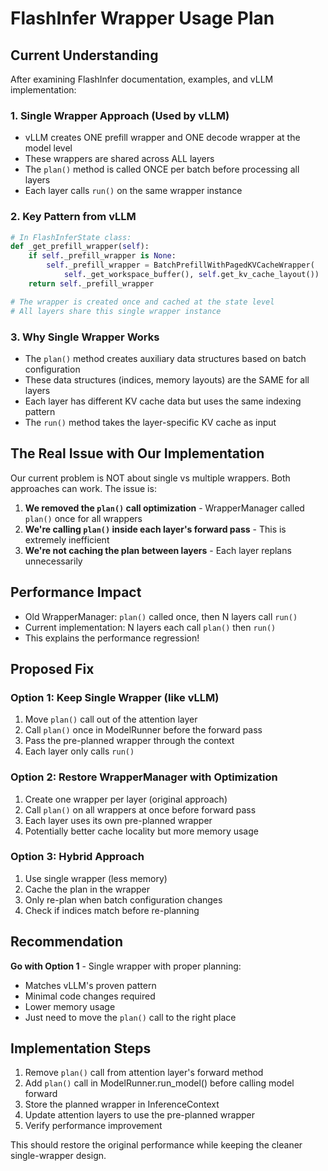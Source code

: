 # FlashInfer Wrapper Usage Plan

## Current Understanding

After examining FlashInfer documentation, examples, and vLLM implementation:

### 1. **Single Wrapper Approach (Used by vLLM)**
- vLLM creates ONE prefill wrapper and ONE decode wrapper at the model level
- These wrappers are shared across ALL layers
- The `plan()` method is called ONCE per batch before processing all layers
- Each layer calls `run()` on the same wrapper instance

### 2. **Key Pattern from vLLM**
```python
# In FlashInferState class:
def _get_prefill_wrapper(self):
    if self._prefill_wrapper is None:
        self._prefill_wrapper = BatchPrefillWithPagedKVCacheWrapper(
            self._get_workspace_buffer(), self.get_kv_cache_layout())
    return self._prefill_wrapper

# The wrapper is created once and cached at the state level
# All layers share this single wrapper instance
```

### 3. **Why Single Wrapper Works**
- The `plan()` method creates auxiliary data structures based on batch configuration
- These data structures (indices, memory layouts) are the SAME for all layers
- Each layer has different KV cache data but uses the same indexing pattern
- The `run()` method takes the layer-specific KV cache as input

## The Real Issue with Our Implementation

Our current problem is NOT about single vs multiple wrappers. Both approaches can work. The issue is:

1. **We removed the `plan()` call optimization** - WrapperManager called `plan()` once for all wrappers
2. **We're calling `plan()` inside each layer's forward pass** - This is extremely inefficient
3. **We're not caching the plan between layers** - Each layer replans unnecessarily

## Performance Impact

- Old WrapperManager: `plan()` called once, then N layers call `run()`
- Current implementation: N layers each call `plan()` then `run()`
- This explains the performance regression!

## Proposed Fix

### Option 1: Keep Single Wrapper (like vLLM)
1. Move `plan()` call out of the attention layer
2. Call `plan()` once in ModelRunner before the forward pass
3. Pass the pre-planned wrapper through the context
4. Each layer only calls `run()`

### Option 2: Restore WrapperManager with Optimization
1. Create one wrapper per layer (original approach)
2. Call `plan()` on all wrappers at once before forward pass
3. Each layer uses its own pre-planned wrapper
4. Potentially better cache locality but more memory usage

### Option 3: Hybrid Approach
1. Use single wrapper (less memory)
2. Cache the plan in the wrapper
3. Only re-plan when batch configuration changes
4. Check if indices match before re-planning

## Recommendation

**Go with Option 1** - Single wrapper with proper planning:
- Matches vLLM's proven pattern
- Minimal code changes required
- Lower memory usage
- Just need to move the `plan()` call to the right place

## Implementation Steps

1. Remove `plan()` call from attention layer's forward method
2. Add `plan()` call in ModelRunner.run_model() before calling model forward
3. Store the planned wrapper in InferenceContext
4. Update attention layers to use the pre-planned wrapper
5. Verify performance improvement

This should restore the original performance while keeping the cleaner single-wrapper design.
